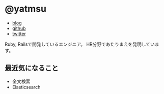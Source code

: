 # @yatmsu

- [blog](http://yatmsu.hatenablog.com/)
- [github](https://github.com/yatmsu)
- [twitter](https://twitter.com/yatmsu)


Ruby, Railsで開発しているエンジニア。
HR分野であたりまえを発明しています。

## 最近気になること

* 全文検索
* Elasticsearch
